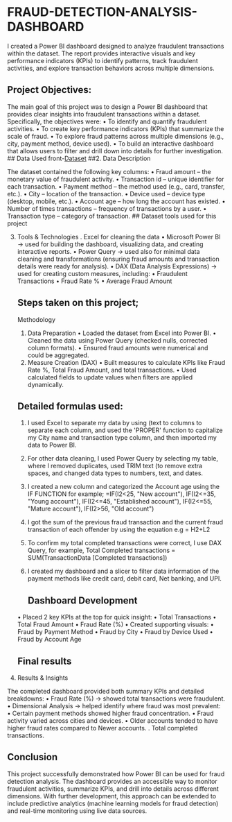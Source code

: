 # FRAUD-DETECTION-ANALYSIS-DASHBOARD
I created a Power BI dashboard designed to analyze fraudulent transactions within the dataset. The report provides interactive visuals and key performance indicators (KPIs) to identify patterns, track fraudulent activities, and explore transaction behaviors across multiple dimensions.
## Project Objectives:
The main goal of this project was to design a Power BI dashboard that provides clear insights into fraudulent transactions within a dataset. Specifically, the objectives were:
	•	To identify and quantify fraudulent activities.
	•	To create key performance indicators (KPIs) that summarize the scale of fraud.
	•	To explore fraud patterns across multiple dimensions (e.g., city, payment method, device used).
	•	To build an interactive dashboard that allows users to filter and drill down into details for further investigation.
	## Data Used
	front-<a href="https://github.com/CharityAnyaele/FRAUD-DETECTION-ANALYSIS-DASHBOARD/blob/main/FRAUD%20DETECTION%20ANALYSIS.pbix">Dataset</a>
	##2. Data Description

The dataset contained the following key columns:
	•	Fraud amount – the monetary value of fraudulent activity.
	•	Transaction id – unique identifier for each transaction.
	•	Payment method – the method used (e.g., card, transfer, etc.).
	•	City – location of the transaction.
	•	Device used – device type (desktop, mobile, etc.).
	•	Account age – how long the account has existed.
	•	Number of times transactions – frequency of transactions by a user.
	•	Transaction type – category of transaction.
	## Dataset tools used for this project
	
 3. Tools & Technologies
    . Excel for cleaning the data
	•	Microsoft Power BI → used for building the dashboard, visualizing data, and creating interactive reports.
	•	Power Query → used also for minimal data cleaning and transformations (ensuring fraud amounts and transaction details were ready for analysis).
	•	DAX (Data Analysis Expressions) → used for creating custom measures, including:
	•	Fraudulent Transactions 
	•	Fraud Rate %
	•	Average Fraud Amount
    ## Steps taken on this project;

      Methodology
	1.	Data Preparation
	•	Loaded the dataset from Excel into Power BI.
	•	Cleaned the data using Power Query (checked nulls, corrected column formats).
	•	Ensured fraud amounts were numerical and could be aggregated.
	2.	Measure Creation (DAX)
	•	Built measures to calculate KPIs like Fraud Rate %, Total Fraud Amount, and total transactions.
	•	Used calculated fields to update values when filters are applied dynamically.
     ## Detailed formulas used:
    1. I used Excel to separate my data by using (text to columns to separate each column, and used the 'PROPER' function to capitalize my City name and transaction type            column, and then imported my data to Power BI.
    2. For other data cleaning, I used Power Query by selecting my table, where I removed duplicates, used TRIM text (to remove extra spaces, and changed data types to           numbers, text, and dates.
    3. I created a new column and categorized the Account age using the IF FUNCTION for example; =IF(I2<25, "New account"), IF(I2<=35, "Young account"), IF(I2<=45, "Established account"), IF(I2<=55, "Mature account"), IF(I2>56, "Old account")
    4. I got the sum of the previous fraud transaction and the current fraud transaction of each offender by using the equation e.g = H2+L2
    5. To confirm my total completed transactions were correct, I use DAX Query, for example, Total Completed transactions = SUM(TransactionData [Completed transactions])
    6. I created my dashboard and a slicer to filter data information of the payment methods like credit card, debit card, Net banking, and UPI.
       
    
   	
		## Dashboard Development
	•	Placed 2 key KPIs at the top for quick insight:
	•	Total Transactions
	•	Total Fraud Amount
	•	Fraud Rate (%)
	•	Created supporting visuals:
	•	Fraud by Payment Method
	•	Fraud by City
	•	Fraud by Device Used
	•	Fraud by Account Age
     ##  Final results 

 5. Results & Insights

The completed dashboard provided both summary KPIs and detailed breakdowns:
	•	Fraud Rate (%) → showed total transactions were fraudulent.
	•	Dimensional Analysis → helped identify where fraud was most prevalent:
	•	Certain payment methods showed higher fraud concentration.
	•	Fraud activity varied across cities and devices.
	•	Older accounts tended to have higher fraud rates compared to Newer accounts.
	.    Total completed transactions.


## Conclusion

This project successfully demonstrated how Power BI can be used for fraud detection analysis. The dashboard provides an accessible way to monitor fraudulent activities, summarize KPIs, and drill into details across different dimensions. With further development, this approach can be extended to include predictive analytics (machine learning models for fraud detection) and real-time monitoring using live data sources.
